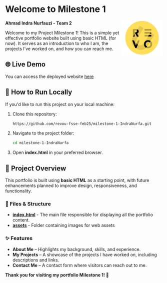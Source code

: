 # Welcome to Milestone 1

<img align="right" width="130px" src="assets/images/logo/revou.png">

**Ahmad Indra Nurfauzi - Team 2**

Welcome to my Project Milestone 1! This is a simple yet effective portfolio website built using basic HTML (for now). It serves as an introduction to who I am, the projects I’ve worked on, and how you can reach me.

## 🌐 Live Demo

You can access the deployed website [here](https://revou-fsse-feb25.github.io/milestone-1-IndraNurfa/)

## 📌 How to Run Locally

If you'd like to run this project on your local machine:

1. Clone this repository:
   ```sh
   https://github.com/revou-fsse-feb25/milestone-1-IndraNurfa.git
   ```
2. Navigate to the project folder:
   ```sh
   cd milestone-1-IndraNurfa
   ```
3. Open **index.html** in your preferred browser.

## 📂 Project Overview

This portfolio is built using **basic HTML** as a starting point, with future enhancements planned to improve design, responsiveness, and functionality.

### 📄 Files & Structure

- **[index.html](./index.html)** - The main file responsible for displaying all the portfolio content.
- **[assets](./assets/)** - Folder containing images for web assets

### ✨ Features

- **About Me** – Highlights my background, skills, and experience.
- **My Projects** – A showcase of the projects I have worked on, including descriptions and links.
- **Contact Me** – A contact form where visitors can reach out to me.

**Thank you for visiting my portfolio Milestone 1! 🚀**
